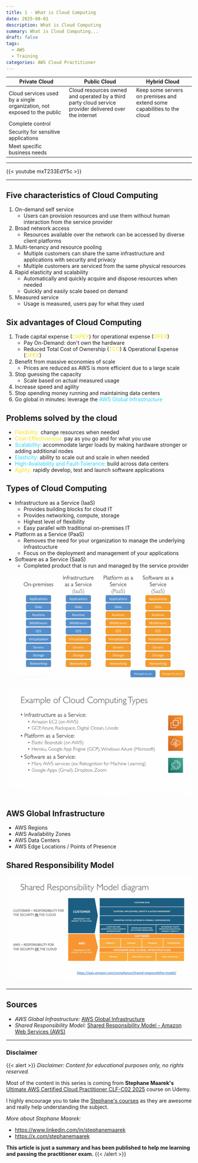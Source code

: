 ```yaml
---
title: 1 - What is Cloud Computing
date: 2025-08-01
description: What is Cloud Computing
summary: What is Cloud Computing...
draft: false
tags:
  - AWS
  - Training
categories: AWS Cloud Practitioner
---
```


| **Private Cloud**                                                       | **Public Cloud**                                                                                       | **Hybrid Cloud**                                                        |
| ----------------------------------------------------------------------- | ------------------------------------------------------------------------------------------------------ | ----------------------------------------------------------------------- |
| Cloud services used by a single organization, not exposed to the public | Cloud resources owned and operated by a third party cloud service provider delivered over the internet | Keep some servers on premises and extend some capabilities to the cloud |
| Complete control                                                        |                                                                                                        |                                                                         |
| Security for sensitive applications                                     |                                                                                                        |                                                                         |
| Meet specific business needs                                            |                                                                                                        |                                                                         |

---

{{< youtube mxT233EdY5c >}}

---
## Five characteristics of Cloud Computing

1. On-demand self service
	- Users can provision resources and use them without human interaction from the service provider
2. Broad network access
	- Resources available over the network can be accessed by diverse client platforms
3. Multi-tenancy and resource pooling
	- Multiple customers can share the same infrastructure and applications with security and privacy
	- Multiple customers are serviced from the same physical resources
4. Rapid elasticity and scalability
	- Automatically and quickly acquire and dispose resources when needed
	- Quickly and easily scale based on demand
5. Measured service
	- Usage is measured, users pay for what they used
## Six advantages of Cloud Computing

1. Trade capital expense (<font color=#f4e40b>CAPEX</font>) for operational expense (<font color=#f4e40b>OPEX</font>)
	- Pay On-Demand: don't own the hardware
	- Reduced Total Cost of Ownership (<font color=#f4e40b>TCO</font>) & Operational Expense (<font color=#f4e40b>OPEX</font>)
2. Benefit from massive economies of scale
	- Prices are reduced as AWS is more efficient due to a large scale
3. Stop guessing the capacity
	- Scale based on actual measured usage
4. Increase speed and agility
5. Stop spending money running and maintaining data centers
6. Go global in minutes: leverage the <font color=#27D3F5>AWS Global Infrastructure</font>
## Problems solved by the cloud

- <font color=#f4e40b>Flexibility:</font> change resources when needed
- <font color=#f4e40b>Cost-Effectiveness:</font> pay as you go and for what you use
- <font color=#27D3F5>Scalability:</font> accommodate larger loads by making hardware stronger or adding additional nodes
- <font color=#27D3F5>Elasticity:</font> ability to scale out and scale in when needed
- <font color=#27D3F5>High-Availability and Fault-Tolerance:</font> build across data centers
- <font color=#f4e40b>Agility:</font> rapidly develop, test and launch software applications
## Types of Cloud Computing

- Infrastructure as a Service (IaaS)
	- Provides building blocks for cloud IT
	- Provides networking, compute, storage
	- Highest level of flexibility
	- Easy parallel with traditional on-premises IT
- Platform as a Service (PaaS)
	- Removes the need for your organization to manage the underlying infrastcucture
	- Focus on the deployment and management of your applications
- Software as a Service (SaaS)
	- Completed product that is run and managed by the service provider

![](assets/AWS_Cloud_Computing_Types.png)

![](assets/AWS_Cloud_Computing_Types_2.png)
## AWS Global Infrastructure

- AWS Regions
- AWS Availability Zones
- AWS Data Centers
- AWS Edge Locations / Points of Presence
## Shared Responsibility Model

![](assets/AWS_Shared_Responsibility_Model.png)



---
## Sources

- _AWS Global Infrastructure:_ [AWS Global Infrastructure](https://infrastructure.aws)
- _Shared Responsibility Model:_ [Shared Responsibility Model - Amazon Web Services (AWS)](https://aws.amazon.com/compliance/shared-responsibility-model/)
---
### Disclaimer

{{< alert >}}
_Disclaimer: Content for educational purposes only, no rights reserved._

Most of the content in this series is coming from **Stephane Maarek's** [Ultimate AWS Certified Cloud Practitioner CLF-C02 2025](https://www.udemy.com/course/aws-certified-cloud-practitioner-new/) course on Udemy.

I highly encourage you to take the [Stephane's courses](https://www.udemy.com/user/stephane-maarek/) as they are awesome and really help understanding the subject.

_More about Stephane Maarek:_

- https://www.linkedin.com/in/stephanemaarek
- https://x.com/stephanemaarek

**This article is just a summary and has been published to help me learning and passing the practitioner exam.**
{{< /alert >}}